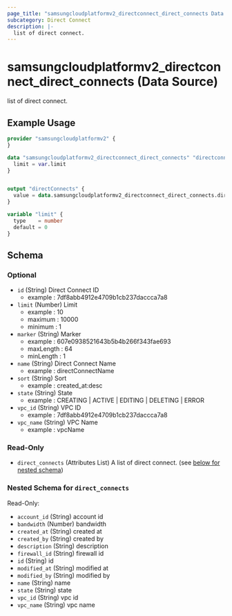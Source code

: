 ```yaml
---
page_title: "samsungcloudplatformv2_directconnect_direct_connects Data Source - samsungcloudplatformv2"
subcategory: Direct Connect
description: |-
  list of direct connect.
---
```


# samsungcloudplatformv2_directconnect_direct_connects (Data Source)

list of direct connect.

## Example Usage

```terraform
provider "samsungcloudplatformv2" {
}

data "samsungcloudplatformv2_directconnect_direct_connects" "directconnects" {
  limit = var.limit
}


output "directConnects" {
  value = data.samsungcloudplatformv2_directconnect_direct_connects.directconnects
}

variable "limit" {
  type    = number
  default = 0
}
```

<!-- schema generated by tfplugindocs -->
## Schema

### Optional

- `id` (String) Direct Connect ID 
  - example : 7df8abb4912e4709b1cb237daccca7a8
- `limit` (Number) Limit 
  - example : 10 
  - maximum : 10000 
  - minimum : 1
- `marker` (String) Marker 
  - example : 607e0938521643b5b4b266f343fae693 
  - maxLength : 64 
  - minLength : 1
- `name` (String) Direct Connect Name 
  - example : directConnectName
- `sort` (String) Sort 
  - example : created_at:desc
- `state` (String) State 
  - example : CREATING | ACTIVE | EDITING | DELETING | ERROR
- `vpc_id` (String) VPC ID 
  - example : 7df8abb4912e4709b1cb237daccca7a8
- `vpc_name` (String) VPC Name 
  - example : vpcName

### Read-Only

- `direct_connects` (Attributes List) A list of direct connect. (see [below for nested schema](#nestedatt--direct_connects))

<a id="nestedatt--direct_connects"></a>
### Nested Schema for `direct_connects`

Read-Only:

- `account_id` (String) account id
- `bandwidth` (Number) bandwidth
- `created_at` (String) created at
- `created_by` (String) created by
- `description` (String) description
- `firewall_id` (String) firewall id
- `id` (String) id
- `modified_at` (String) modified at
- `modified_by` (String) modified by
- `name` (String) name
- `state` (String) state
- `vpc_id` (String) vpc id
- `vpc_name` (String) vpc name